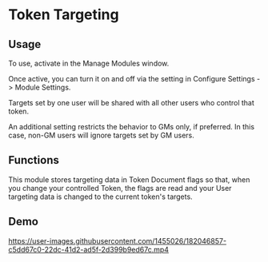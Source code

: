 # Token Targeting

## Usage
To use, activate in the Manage Modules window.

Once active, you can turn it on and off via the setting in Configure Settings -> Module Settings.

Targets set by one user will be shared with all other users who control that token.

An additional setting restricts the behavior to GMs only, if preferred.  In this case, non-GM users will ignore targets set by GM users.


## Functions
This module stores targeting data in Token Document flags so that, when you change your controlled Token, the flags are read and your User targeting data is changed to the current token's targets.

## Demo

https://user-images.githubusercontent.com/1455026/182046857-c5dd67c0-22dc-41d2-ad5f-2d399b9ed67c.mp4
